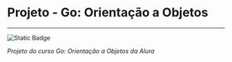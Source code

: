 # Projeto - Go: Orientação a Objetos

***

![Static Badge](https://img.shields.io/badge/status-in_progress-violet)

*Projeto do curso Go: Orientação a Objetos da Alura*